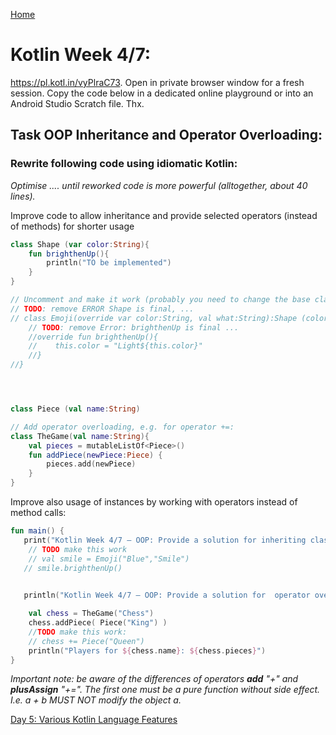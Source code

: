[Home](./README-KotlinWeek.md)

# Kotlin Week 4/7:

<https://pl.kotl.in/vyPlraC73>. Open in private browser window for a fresh session. Copy the code below in a dedicated online playground or into an Android Studio Scratch file. Thx.

## Task **OOP Inheritance and Operator Overloading**:

### Rewrite following code using idiomatic Kotlin:

*Optimise .... until reworked code is more powerful (alltogether, about 40 lines).*

Improve code to allow inheritance and provide selected operators (instead of methods) for shorter usage

```kotlin
class Shape (var color:String){
    fun brighthenUp(){
        println("TO be implemented")
    }
}

// Uncomment and make it work (probably you need to change the base class?)
// TODO: remove ERROR Shape is final, ...
// class Emoji(override var color:String, val what:String):Shape (color) {
    // TODO: remove Error: brighthenUp is final ...
    //override fun brighthenUp(){
    //    this.color = "Light${this.color}"
    //}
//}




class Piece (val name:String)

// Add operator overloading, e.g. for operator +=:
class TheGame(val name:String){
    val pieces = mutableListOf<Piece>()
    fun addPiece(newPiece:Piece) {
        pieces.add(newPiece)
    }
}

```

Improve also usage of instances by working with operators instead of method calls:

```kotlin
fun main() {
   print("Kotlin Week 4/7 – OOP: Provide a solution for inheriting classes")
	// TODO make this work
	// val smile = Emoji("Blue","Smile")
   // smile.brighthenUp()

   
   println("Kotlin Week 4/7 – OOP: Provide a solution for  operator overloading")

	val chess = TheGame("Chess")
	chess.addPiece( Piece("King") )
	//TODO make this work:
	// chess += Piece("Queen")
	println("Players for ${chess.name}: ${chess.pieces}")
}
```

*Important note: be aware of the differences of operators **add** "+" and **plusAssign** "+=". The first one must be a pure function without side effect. I.e. a + b MUST NOT modify the object a.*


[Day 5: Various Kotlin Language Features](./Day-5of7.md)